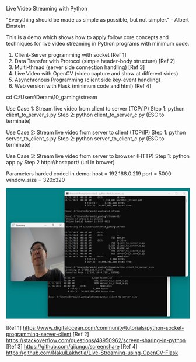 
Live Video Streaming with Python

"Everything should be made as simple as possible, but not simpler."
	- Albert Einstein

This is a demo which shows how to apply follow core concepts and techniques 
for live video streaming in Python programs with minimum code.

1. Client-Server programming with socket [Ref 1]
2. Data Transfer with Protocol (simple header-body structure) [Ref 2]
3. Multi-thread (server side connection handling) [Ref 3]
4. Live Video with OpenCV (video capture and show at different sides)
5. Asynchronous Programming (client side key-event handling)
6. Web version with Flask (minimum code and html) [Ref 4]

cd C:\Users\Deram\10_gaming\stream

Use Case 1: Stream live video from client to server (TCP/IP)
Step 1: python client_to_server_s.py
Step 2: python client_to_server_c.py (ESC to terminate)

Use Case 2: Stream live video from server to client (TCP/IP)
Step 1: python server_to_client_s.py
Step 2: python server_to_client_c.py (ESC to terminate)

Use Case 3: Stream live video from server to browser (HTTP)
Step 1: python app.py
Step 2  http://host:port/ (url in brower)

Parameters harded coded in demo:
host = 192.168.0.219 
port = 5000
window_size = 320x320 

![Use Case 1](use_case1.jpg)

[Ref 1] https://www.digitalocean.com/community/tutorials/python-socket-programming-server-client
[Ref 2] https://stackoverflow.com/questions/48950962/screen-sharing-in-python
[Ref 3] https://github.com/qijungu/screenshare
[Ref 4] https://github.com/NakulLakhotia/Live-Streaming-using-OpenCV-Flask
